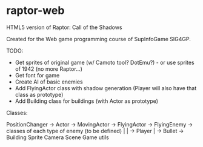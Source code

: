 raptor-web
==========

HTML5 version of Raptor: Call of the Shadows

Created for the Web game programming course of SupInfoGame SIG4GP.


TODO:
- Get sprites of original game (w/ Camoto tool? DotEmu?) - or use sprites of 1942 (no more Raptor...)
- Get font for game
- Create AI of basic enemies
- Add FlyingActor class with shadow generation (Player will also have that class as prototype)
- Add Building class for buildings (with Actor as prototype)

Classes:

PositionChanger -> Actor -> MovingActor -> FlyingActor -> FlyingEnemy -> classes of each type of enemy (to be defined)
                         |              |              -> Player
                         |              -> Bullet
                         -> Building
Sprite
Camera
Scene
Game
utils
